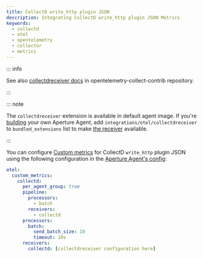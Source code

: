 ```yaml
---
title: CollectD write_http plugin JSON
description: Integrating CollectD write_http plugin JSON Metrics
keywords:
  - collectd
  - otel
  - opentelemetry
  - collector
  - metrics
---
```


::: info

See also [collectdreceiver docs][receiver] in opentelemetry-collect-contrib
repository.

:::

::: note

The `collectdreceiver` extension is available in default agent image. If you're
[building][build] your own Aperture Agent, add
`integrations/otel/collectdreceiver` to `bundled_extensions` list to make [the
receiver][receiver] available.

:::

You can configure [Custom metrics][custom-metrics] for CollectD `write_http`
plugin JSON using the following configuration in the [Aperture Agent's
config][agent-config]:

```yaml
otel:
  custom_metrics:
    collectd:
      per_agent_group: true
      pipeline:
        processors:
          - batch
        receivers:
          - collectd
      processors:
        batch:
          send_batch_size: 10
          timeout: 10s
      receivers:
        collectd: [collectdreceiver configuration here]
```

[build]: /reference/aperturectl/build/agent/agent.md
[receiver]:
  https://github.com/open-telemetry/opentelemetry-collector-contrib/tree/main/receiver/collectdreceiver
[custom-metrics]: /reference/configuration/agent.md#custom-metrics-config
[agent-config]: /reference/configuration/agent.md#agent-o-t-e-l-config
